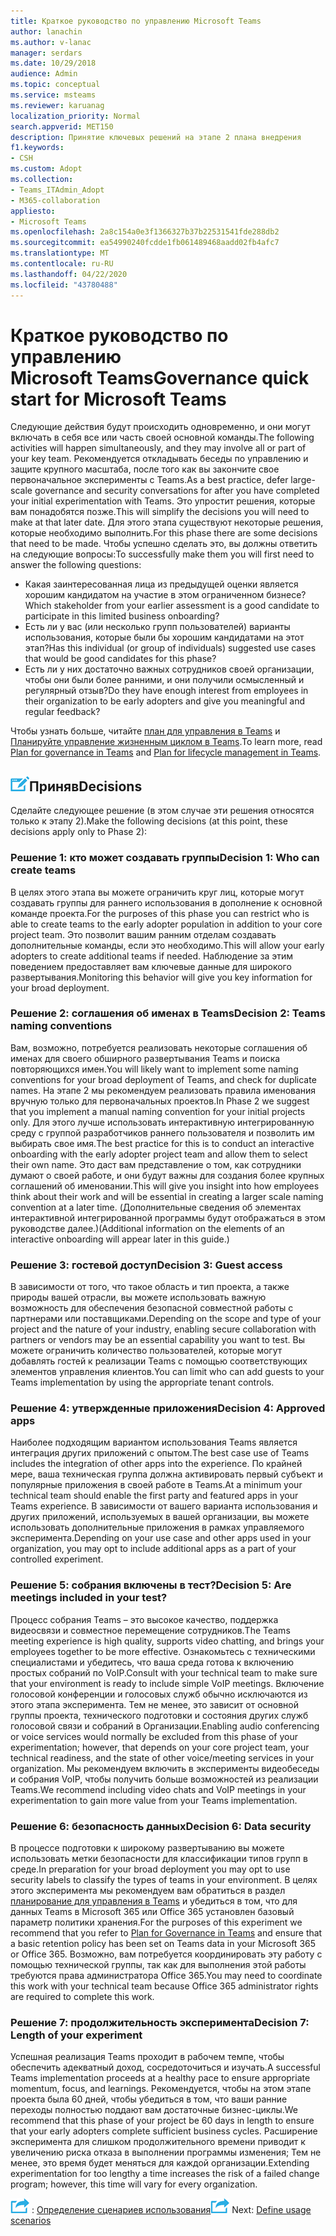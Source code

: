 ```yaml
---
title: Краткое руководство по управлению Microsoft Teams
author: lanachin
ms.author: v-lanac
manager: serdars
ms.date: 10/29/2018
audience: Admin
ms.topic: conceptual
ms.service: msteams
ms.reviewer: karuanag
localization_priority: Normal
search.appverid: MET150
description: Принятие ключевых решений на этапе 2 плана внедрения
f1.keywords:
- CSH
ms.custom: Adopt
ms.collection:
- Teams_ITAdmin_Adopt
- M365-collaboration
appliesto:
- Microsoft Teams
ms.openlocfilehash: 2a8c154a0e3f1366327b37b22531541fde288db2
ms.sourcegitcommit: ea54990240fcdde1fb061489468aadd02fb4afc7
ms.translationtype: MT
ms.contentlocale: ru-RU
ms.lasthandoff: 04/22/2020
ms.locfileid: "43780488"
---
```

# <a name="governance-quick-start-for-microsoft-teams"></a><span data-ttu-id="7397f-103">Краткое руководство по управлению Microsoft Teams</span><span class="sxs-lookup"><span data-stu-id="7397f-103">Governance quick start for Microsoft Teams</span></span>

<span data-ttu-id="7397f-104">Следующие действия будут происходить одновременно, и они могут включать в себя все или часть своей основной команды.</span><span class="sxs-lookup"><span data-stu-id="7397f-104">The following activities will happen simultaneously, and they may involve all or part of your key team.</span></span> <span data-ttu-id="7397f-105">Рекомендуется откладывать беседы по управлению и защите крупного масштаба, после того как вы закончите свое первоначальное эксперименты с Teams.</span><span class="sxs-lookup"><span data-stu-id="7397f-105">As a best practice, defer large-scale governance and security conversations for after you have completed your initial experimentation with Teams.</span></span> <span data-ttu-id="7397f-106">Это упростит решения, которые вам понадобятся позже.</span><span class="sxs-lookup"><span data-stu-id="7397f-106">This will simplify the decisions you will need to make at that later date.</span></span> <span data-ttu-id="7397f-107">Для этого этапа существуют некоторые решения, которые необходимо выполнить.</span><span class="sxs-lookup"><span data-stu-id="7397f-107">For this phase there are some decisions that need to be made.</span></span> <span data-ttu-id="7397f-108">Чтобы успешно сделать это, вы должны ответить на следующие вопросы:</span><span class="sxs-lookup"><span data-stu-id="7397f-108">To successfully make them you will first need to answer the following questions:</span></span>

- <span data-ttu-id="7397f-109">Какая заинтересованная лица из предыдущей оценки является хорошим кандидатом на участие в этом ограниченном бизнесе?</span><span class="sxs-lookup"><span data-stu-id="7397f-109">Which stakeholder from your earlier assessment is a good candidate to participate in this limited business onboarding?</span></span>
- <span data-ttu-id="7397f-110">Есть ли у вас (или несколько групп пользователей) варианты использования, которые были бы хорошим кандидатами на этот этап?</span><span class="sxs-lookup"><span data-stu-id="7397f-110">Has this individual (or group of individuals) suggested use cases that would be good candidates for this phase?</span></span>  
- <span data-ttu-id="7397f-111">Есть ли у них достаточно важных сотрудников своей организации, чтобы они были более ранними, и они получили осмысленный и регулярный отзыв?</span><span class="sxs-lookup"><span data-stu-id="7397f-111">Do they have enough interest from employees in their organization to be early adopters and give you meaningful and regular feedback?</span></span> 

<span data-ttu-id="7397f-112">Чтобы узнать больше, читайте [план для управления в Teams](plan-teams-governance.md) и [Планируйте управление жизненным циклом в Teams](plan-teams-lifecycle.md).</span><span class="sxs-lookup"><span data-stu-id="7397f-112">To learn more, read [Plan for governance in Teams](plan-teams-governance.md) and [Plan for lifecycle management in Teams](plan-teams-lifecycle.md).</span></span>

## <a name="an-icon-representing-a-decision-pointdecisions"></a>![Значок, представляющий точку принятия решения](media/teams-adoption-decision-icon.png)<span data-ttu-id="7397f-114">Приняв</span><span class="sxs-lookup"><span data-stu-id="7397f-114">Decisions</span></span>

<span data-ttu-id="7397f-115">Сделайте следующее решение (в этом случае эти решения относятся только к этапу 2).</span><span class="sxs-lookup"><span data-stu-id="7397f-115">Make the following decisions (at this point, these decisions apply only to Phase 2):</span></span>

### <a name="decision-1-who-can-create-teams"></a><span data-ttu-id="7397f-116">Решение 1: кто может создавать группы</span><span class="sxs-lookup"><span data-stu-id="7397f-116">Decision 1: Who can create teams</span></span> 

<span data-ttu-id="7397f-117">В целях этого этапа вы можете ограничить круг лиц, которые могут создавать группы для раннего использования в дополнение к основной команде проекта.</span><span class="sxs-lookup"><span data-stu-id="7397f-117">For the purposes of this phase you can restrict who is able to create teams to the early adopter population in addition to your core project team.</span></span> <span data-ttu-id="7397f-118">Это позволит вашим ранним отделам создавать дополнительные команды, если это необходимо.</span><span class="sxs-lookup"><span data-stu-id="7397f-118">This will allow your early adopters to create additional teams if needed.</span></span> <span data-ttu-id="7397f-119">Наблюдение за этим поведением предоставляет вам ключевые данные для широкого развертывания.</span><span class="sxs-lookup"><span data-stu-id="7397f-119">Monitoring this behavior will give you key information for your broad deployment.</span></span>

### <a name="decision-2-teams-naming-conventions"></a><span data-ttu-id="7397f-120">Решение 2: соглашения об именах в Teams</span><span class="sxs-lookup"><span data-stu-id="7397f-120">Decision 2: Teams naming conventions</span></span> 

<span data-ttu-id="7397f-121">Вам, возможно, потребуется реализовать некоторые соглашения об именах для своего обширного развертывания Teams и поиска повторяющихся имен.</span><span class="sxs-lookup"><span data-stu-id="7397f-121">You will likely want to implement some naming conventions for your broad deployment of Teams, and check for duplicate names.</span></span> <span data-ttu-id="7397f-122">На этапе 2 мы рекомендуем реализовать правила именования вручную только для первоначальных проектов.</span><span class="sxs-lookup"><span data-stu-id="7397f-122">In Phase 2 we suggest that you implement a manual naming convention for your initial projects only.</span></span> <span data-ttu-id="7397f-123">Для этого лучше использовать интерактивную интегрированную среду с группой разработчиков раннего пользователя и позволить им выбирать свое имя.</span><span class="sxs-lookup"><span data-stu-id="7397f-123">The best practice for this is to conduct an interactive onboarding with the early adopter project team and allow them to select their own name.</span></span> <span data-ttu-id="7397f-124">Это даст вам представление о том, как сотрудники думают о своей работе, и они будут важны для создания более крупных соглашений об именовании.</span><span class="sxs-lookup"><span data-stu-id="7397f-124">This will give you insight into how employees think about their work and will be essential in creating a larger scale naming convention at a later time.</span></span> <span data-ttu-id="7397f-125">(Дополнительные сведения об элементах интерактивной интегрированной программы будут отображаться в этом руководстве далее.)</span><span class="sxs-lookup"><span data-stu-id="7397f-125">(Additional information on the elements of an interactive onboarding will appear later in this guide.)</span></span>

### <a name="decision-3-guest-access"></a><span data-ttu-id="7397f-126">Решение 3: гостевой доступ</span><span class="sxs-lookup"><span data-stu-id="7397f-126">Decision 3: Guest access</span></span>

<span data-ttu-id="7397f-127">В зависимости от того, что такое область и тип проекта, а также природы вашей отрасли, вы можете использовать важную возможность для обеспечения безопасной совместной работы с партнерами или поставщиками.</span><span class="sxs-lookup"><span data-stu-id="7397f-127">Depending on the scope and type of your project and the nature of your industry, enabling secure collaboration with partners or vendors may be an essential capability you want to test.</span></span> <span data-ttu-id="7397f-128">Вы можете ограничить количество пользователей, которые могут добавлять гостей к реализации Teams с помощью соответствующих элементов управления клиентов.</span><span class="sxs-lookup"><span data-stu-id="7397f-128">You can limit who can add guests to your Teams implementation by using the appropriate tenant controls.</span></span> 

### <a name="decision-4-approved-apps"></a><span data-ttu-id="7397f-129">Решение 4: утвержденные приложения</span><span class="sxs-lookup"><span data-stu-id="7397f-129">Decision 4: Approved apps</span></span>

<span data-ttu-id="7397f-130">Наиболее подходящим вариантом использования Teams является интеграция других приложений с опытом.</span><span class="sxs-lookup"><span data-stu-id="7397f-130">The best case use of Teams includes the integration of other apps into the experience.</span></span> <span data-ttu-id="7397f-131">По крайней мере, ваша техническая группа должна активировать первый субъект и популярные приложения в своей работе в Teams.</span><span class="sxs-lookup"><span data-stu-id="7397f-131">At a minimum your technical team should enable the first party and featured apps in your Teams experience.</span></span> <span data-ttu-id="7397f-132">В зависимости от вашего варианта использования и других приложений, используемых в вашей организации, вы можете использовать дополнительные приложения в рамках управляемого эксперимента.</span><span class="sxs-lookup"><span data-stu-id="7397f-132">Depending on your use case and other apps used in your organization, you may opt to include additional apps as a part of your controlled experiment.</span></span> 

### <a name="decision-5-are-meetings-included-in-your-test"></a><span data-ttu-id="7397f-133">Решение 5: собрания включены в тест?</span><span class="sxs-lookup"><span data-stu-id="7397f-133">Decision 5: Are meetings included in your test?</span></span> 

<span data-ttu-id="7397f-134">Процесс собрания Teams – это высокое качество, поддержка видеосвязи и совместное перемещение сотрудников.</span><span class="sxs-lookup"><span data-stu-id="7397f-134">The Teams meeting experience is high quality, supports video chatting, and brings your employees together to be more effective.</span></span> <span data-ttu-id="7397f-135">Ознакомьтесь с техническими специалистами и убедитесь, что ваша среда готова к включению простых собраний по VoIP.</span><span class="sxs-lookup"><span data-stu-id="7397f-135">Consult with your technical team to make sure that your environment is ready to include simple VoIP meetings.</span></span> <span data-ttu-id="7397f-136">Включение голосовой конференции и голосовых служб обычно исключаются из этого этапа эксперимента. Тем не менее, это зависит от основной группы проекта, технического подготовки и состояния других служб голосовой связи и собраний в Организации.</span><span class="sxs-lookup"><span data-stu-id="7397f-136">Enabling audio conferencing or voice services would normally be excluded from this phase of your experimentation; however, that depends on your core project team, your technical readiness, and the state of other voice/meeting services in your organization.</span></span> <span data-ttu-id="7397f-137">Мы рекомендуем включить в эксперименты видеобеседы и собрания VoIP, чтобы получить больше возможностей из реализации Teams.</span><span class="sxs-lookup"><span data-stu-id="7397f-137">We recommend including video chats and VoIP meetings in your experimentation to gain more value from your Teams implementation.</span></span> 

### <a name="decision-6--data-security"></a><span data-ttu-id="7397f-138">Решение 6: безопасность данных</span><span class="sxs-lookup"><span data-stu-id="7397f-138">Decision 6:  Data security</span></span>

<span data-ttu-id="7397f-139">В процессе подготовки к широкому развертыванию вы можете использовать метки безопасности для классификации типов групп в среде.</span><span class="sxs-lookup"><span data-stu-id="7397f-139">In preparation for your broad deployment you may opt to use security labels to classify the types of teams in your environment.</span></span> <span data-ttu-id="7397f-140">В целях этого эксперимента мы рекомендуем вам обратиться в раздел [планирование для управления в Teams](plan-teams-governance.md) и убедиться в том, что для данных Teams в Microsoft 365 или Office 365 установлен базовый параметр политики хранения.</span><span class="sxs-lookup"><span data-stu-id="7397f-140">For the purposes of this experiment we recommend that you refer to [Plan for Governance in Teams](plan-teams-governance.md) and ensure that a basic retention policy has been set on Teams data in your Microsoft 365 or Office 365.</span></span> <span data-ttu-id="7397f-141">Возможно, вам потребуется координировать эту работу с помощью технической группы, так как для выполнения этой работы требуются права администратора Office 365.</span><span class="sxs-lookup"><span data-stu-id="7397f-141">You may need to coordinate this work with your technical team because Office 365 administrator rights are required to complete this work.</span></span>

### <a name="decision-7-length-of-your-experiment"></a><span data-ttu-id="7397f-142">Решение 7: продолжительность эксперимента</span><span class="sxs-lookup"><span data-stu-id="7397f-142">Decision 7: Length of your experiment</span></span>

<span data-ttu-id="7397f-143">Успешная реализация Teams проходит в рабочем темпе, чтобы обеспечить адекватный доход, сосредоточиться и изучать.</span><span class="sxs-lookup"><span data-stu-id="7397f-143">A successful Teams implementation proceeds at a healthy pace to ensure appropriate momentum, focus, and learnings.</span></span> <span data-ttu-id="7397f-144">Рекомендуется, чтобы на этом этапе проекта была 60 дней, чтобы убедиться в том, что ваши ранние переходы полностью поддают вам достаточные бизнес-циклы.</span><span class="sxs-lookup"><span data-stu-id="7397f-144">We recommend that this phase of your project be 60 days in length to ensure that your early adopters complete sufficient business cycles.</span></span> <span data-ttu-id="7397f-145">Расширение эксперимента для слишком продолжительного времени приводит к увеличению риска отказа в выполнении программы изменения; Тем не менее, это время будет меняться для каждой организации.</span><span class="sxs-lookup"><span data-stu-id="7397f-145">Extending experimentation for too lengthy a time increases the risk of a failed change program; however, this time will vary for every organization.</span></span>  

<span data-ttu-id="7397f-146">![Значок, представляющий следующий шаг](media/teams-adoption-next-icon.png) : [Определение сценариев использования](teams-adoption-define-usage-scenarios.md)</span><span class="sxs-lookup"><span data-stu-id="7397f-146">![An icon representing the next step](media/teams-adoption-next-icon.png) Next: [Define usage scenarios](teams-adoption-define-usage-scenarios.md)</span></span>
